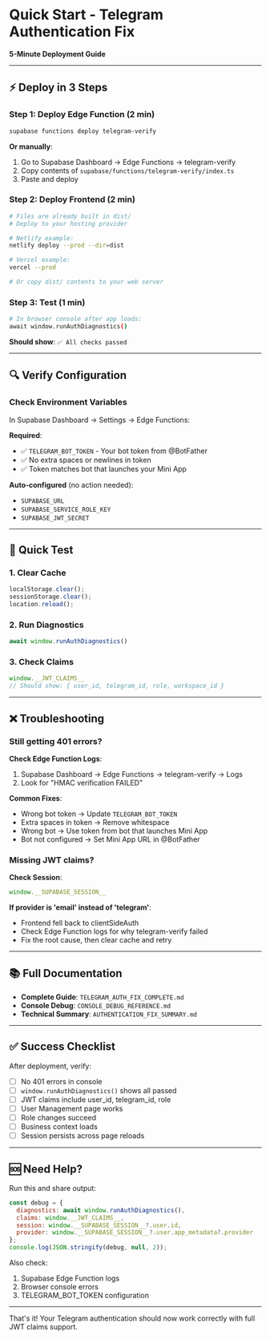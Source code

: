 # Quick Start - Telegram Authentication Fix

**5-Minute Deployment Guide**

---

## ⚡ Deploy in 3 Steps

### Step 1: Deploy Edge Function (2 min)

```bash
supabase functions deploy telegram-verify
```

**Or manually**:
1. Go to Supabase Dashboard → Edge Functions → telegram-verify
2. Copy contents of `supabase/functions/telegram-verify/index.ts`
3. Paste and deploy

### Step 2: Deploy Frontend (2 min)

```bash
# Files are already built in dist/
# Deploy to your hosting provider

# Netlify example:
netlify deploy --prod --dir=dist

# Vercel example:
vercel --prod

# Or copy dist/ contents to your web server
```

### Step 3: Test (1 min)

```bash
# In browser console after app loads:
await window.runAuthDiagnostics()
```

**Should show**: `✅ All checks passed`

---

## 🔍 Verify Configuration

### Check Environment Variables

In Supabase Dashboard → Settings → Edge Functions:

**Required**:
- ✅ `TELEGRAM_BOT_TOKEN` - Your bot token from @BotFather
- ✅ No extra spaces or newlines in token
- ✅ Token matches bot that launches your Mini App

**Auto-configured** (no action needed):
- `SUPABASE_URL`
- `SUPABASE_SERVICE_ROLE_KEY`
- `SUPABASE_JWT_SECRET`

---

## 🧪 Quick Test

### 1. Clear Cache
```javascript
localStorage.clear();
sessionStorage.clear();
location.reload();
```

### 2. Run Diagnostics
```javascript
await window.runAuthDiagnostics()
```

### 3. Check Claims
```javascript
window.__JWT_CLAIMS__
// Should show: { user_id, telegram_id, role, workspace_id }
```

---

## ❌ Troubleshooting

### Still getting 401 errors?

**Check Edge Function Logs**:
1. Supabase Dashboard → Edge Functions → telegram-verify → Logs
2. Look for "HMAC verification FAILED"

**Common Fixes**:
- Wrong bot token → Update `TELEGRAM_BOT_TOKEN`
- Extra spaces in token → Remove whitespace
- Wrong bot → Use token from bot that launches Mini App
- Bot not configured → Set Mini App URL in @BotFather

### Missing JWT claims?

**Check Session**:
```javascript
window.__SUPABASE_SESSION__
```

**If provider is 'email' instead of 'telegram'**:
- Frontend fell back to clientSideAuth
- Check Edge Function logs for why telegram-verify failed
- Fix the root cause, then clear cache and retry

---

## 📚 Full Documentation

- **Complete Guide**: `TELEGRAM_AUTH_FIX_COMPLETE.md`
- **Console Debug**: `CONSOLE_DEBUG_REFERENCE.md`
- **Technical Summary**: `AUTHENTICATION_FIX_SUMMARY.md`

---

## ✅ Success Checklist

After deployment, verify:

- [ ] No 401 errors in console
- [ ] `window.runAuthDiagnostics()` shows all passed
- [ ] JWT claims include user_id, telegram_id, role
- [ ] User Management page works
- [ ] Role changes succeed
- [ ] Business context loads
- [ ] Session persists across page reloads

---

## 🆘 Need Help?

Run this and share output:

```javascript
const debug = {
  diagnostics: await window.runAuthDiagnostics(),
  claims: window.__JWT_CLAIMS__,
  session: window.__SUPABASE_SESSION__?.user.id,
  provider: window.__SUPABASE_SESSION__?.user.app_metadata?.provider
};
console.log(JSON.stringify(debug, null, 2));
```

Also check:
1. Supabase Edge Function logs
2. Browser console errors
3. TELEGRAM_BOT_TOKEN configuration

---

That's it! Your Telegram authentication should now work correctly with full JWT claims support.
